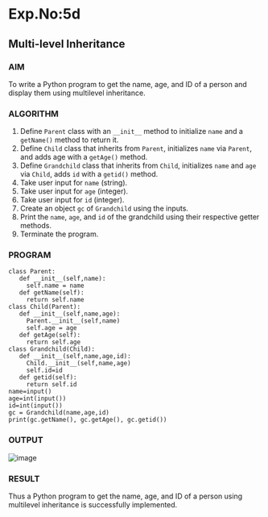 # Exp.No:5d
## Multi-level Inheritance

### AIM  
To write a Python program to get the name, age, and ID of a person and display them using multilevel inheritance.

### ALGORITHM

1. Define `Parent` class with an `__init__` method to initialize `name` and a `getName()` method to return it.
2. Define `Child` class that inherits from `Parent`, initializes `name` via `Parent`, and adds age with a `getAge()` method.
3. Define `Grandchild` class that inherits from `Child`, initializes `name` and `age` via `Child`, adds `id` with a `getid()` method.
4. Take user input for `name` (string).
5. Take user input for `age` (integer).
6. Take user input for `id` (integer).
7. Create an object `gc` of `Grandchild` using the inputs.
8. Print the `name`, `age`, and `id` of the grandchild using their respective getter methods.
9. Terminate the program.

### PROGRAM

```
class Parent:
   def __init__(self,name):
     self.name = name
   def getName(self):
     return self.name
class Child(Parent):
   def __init__(self,name,age):
     Parent.__init__(self,name)
     self.age = age
   def getAge(self):
     return self.age
class Grandchild(Child):
   def __init__(self,name,age,id):
     Child.__init__(self,name,age)
     self.id=id
   def getid(self):
     return self.id
name=input()
age=int(input())
id=int(input())
gc = Grandchild(name,age,id)
print(gc.getName(), gc.getAge(), gc.getid())
```

### OUTPUT
![image](https://github.com/user-attachments/assets/9029c7e8-64a4-4540-9405-86e1355f1441)

### RESULT
Thus a Python program to get the name, age, and ID of a person using multilevel inheritance is successfully implemented.
